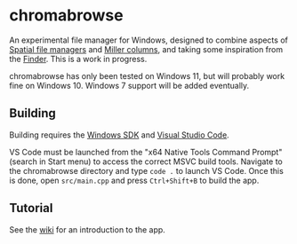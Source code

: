 # chromabrowse

An experimental file manager for Windows, designed to combine aspects of [Spatial file managers](https://en.wikipedia.org/wiki/Spatial_file_manager) and [Miller columns](https://en.wikipedia.org/wiki/Miller_columns), and taking some inspiration from the [Finder](https://en.wikipedia.org/wiki/Finder_(software)). This is a work in progress.

chromabrowse has only been tested on Windows 11, but will probably work fine on Windows 10. Windows 7 support will be added eventually.

## Building

Building requires the [Windows SDK](https://developer.microsoft.com/en-us/windows/downloads/windows-sdk/) and [Visual Studio Code](https://code.visualstudio.com/).

VS Code must be launched from the "x64 Native Tools Command Prompt" (search in Start menu) to access the correct MSVC build tools. Navigate to the chromabrowse directory and type `code .` to launch VS Code. Once this is done, open `src/main.cpp` and press `Ctrl+Shift+B` to build the app.

## Tutorial

See the [wiki](https://github.com/vanjac/chromabrowse/wiki/Tutorial) for an introduction to the app.
